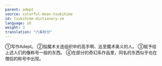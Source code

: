 ```yaml
---
parent: adept
source: colorful-moon-tsukihime
id: tsukihime-dictionary-cm
language: zh
weight: 3
translation: "六条秋分"
---
```


①写作Adept。
②指魔术关连组织中的高手啊、达至魔术奥义的人。
③赋予给上述人们的像称号一般的东西。
④在部分的奇幻系作品里，同名的东西似乎也在僧侣的称号中出现。

